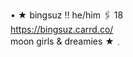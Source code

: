 • ★  bingsuz !!  he/him  🖇️  18  
https://bingsuz.carrd.co/  
moon girls & dreamies ★﹒  

<!---
bingsuz/bingsuz is a ✨ special ✨ repository because its `README.md` (this file) appears on your GitHub profile.
You can click the Preview link to take a look at your changes.
--->

